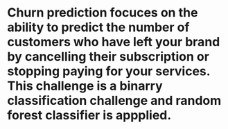 # Churn prediction focuces on the ability to predict  the number of customers who have left your brand by cancelling their subscription or stopping paying for your services. This challenge is a binarry classification challenge and random forest classifier is appplied. 
